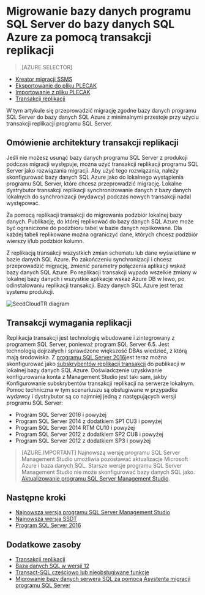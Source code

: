 <properties
   pageTitle="Migrowanie do bazy danych SQL za pomocą transakcji replikacji | Microsoft Azure"
   description="Microsoft Azure SQL Database migracja bazy danych, importowanie bazy danych, transakcji replikacji"
   services="sql-database"
   documentationCenter=""
   authors="CarlRabeler"
   manager="jhubbard"
   editor=""/>

<tags
   ms.service="sql-database"
   ms.devlang="NA"
   ms.topic="article"
   ms.tgt_pltfrm="NA"
   ms.workload="sqldb-migrate"
   ms.date="08/23/2016"
   ms.author="carlrab"/>

# <a name="migrate-sql-server-database-to-azure-sql-database-using-transactional-replication"></a>Migrowanie bazy danych programu SQL Server do bazy danych SQL Azure za pomocą transakcji replikacji

> [AZURE.SELECTOR]
- [Kreator migracji SSMS](sql-database-cloud-migrate-compatible-using-ssms-migration-wizard.md)
- [Eksportowanie do pliku PLECAK](sql-database-cloud-migrate-compatible-export-bacpac-ssms.md)
- [Importowanie z pliku PLECAK](sql-database-cloud-migrate-compatible-import-bacpac-ssms.md)
- [Transakcji replikacji](sql-database-cloud-migrate-compatible-using-transactional-replication.md)

W tym artykule się przeprowadzić migrację zgodne bazy danych programu SQL Server do bazy danych SQL Azure z minimalnymi przestoje przy użyciu transakcji replikacji programu SQL Server.

## <a name="understanding-the-transactional-replication-architecture"></a>Omówienie architektury transakcji replikacji

Jeśli nie możesz usunąć bazy danych programu SQL Server z produkcji podczas migracji występuje, można użyć transakcji replikacji programu SQL Server jako rozwiązania migracji. Aby użyć tego rozwiązania, należy skonfigurować bazy danych SQL Azure jako do lokalnego wystąpienia programu SQL Server, które chcesz przeprowadzić migrację. Lokalne dystrybutor transakcji replikacji synchronizowanie danych z bazy danych lokalnych do synchronizacji (wydawcy) podczas nowych transakcji nadal występować. 

Za pomocą replikacji transakcji do migrowania podzbiór lokalnej bazy danych. Publikację, do której replikować do bazy danych SQL Azure może być ograniczone do podzbioru tabel w bazie danych replikowane. Dla każdej tabeli replikowane można ograniczyć dane, których chcesz podzbiór wierszy i/lub podzbiór kolumn.

Z replikacją transakcji wszystkich zmian schematu lub dane wyświetlane w bazie danych SQL Azure. Po zakończeniu synchronizacji i chcesz przeprowadzić migrację, zmienić parametry połączenia aplikacji wskaż bazy danych SQL Azure. Po replikacji transakcji wypada wszelkie zmiany w lokalnej bazy danych i wszystkie aplikacje wskaż Azure DB w lewo, po odinstalowaniu replikacji transakcji. Bazy danych SQL Azure jest teraz systemu produkcji.

 ![SeedCloudTR diagram](./media/sql-database-cloud-migrate/SeedCloudTR.png)

## <a name="transactional-replication-requirements"></a>Transakcji wymagania replikacji

Replikacja transakcji jest technologię wbudowane i zintegrowany z programem SQL Server, ponieważ program SQL Server 6.5. Jest technologią dojrzałych i sprawdzone większość DBAs wiedzieć, z którą mają środowiska. Z [programu SQL Server 2016](https://www.microsoft.com/en-us/cloud-platform/sql-server)jest teraz można skonfigurować jako [subskrybentów replikacji transakcji](https://msdn.microsoft.com/library/mt589530.aspx) do publikacji w lokalnej bazy danych SQL Azure. Doświadczenie uzyskiwanie konfigurowania konta z Management Studio jest taki sam, jakby Konfigurowanie subskrybentów transakcji replikacji na serwerze lokalnym. Pomoc techniczna w tym scenariuszu są obsługiwane w przypadku wydawcy i dystrybutor są co najmniej jedną z następujących wersji programu SQL Server:

 - Program SQL Server 2016 i powyżej 
 - Program SQL Server 2014 z dodatkiem SP1 CU3 i powyżej
 - Program SQL Server 2014 RTM CU10 i powyżej
 - Program SQL Server 2012 z dodatkiem SP2 CU8 i powyżej
 - Program SQL Server 2012 z dodatkiem SP3 i powyżej


> [AZURE.IMPORTANT] Najnowszą wersję programu SQL Server Management Studio umożliwia pozostawać aktualizacje Microsoft Azure i baza danych SQL. Starsze wersje programu SQL Server Management Studio nie może skonfigurować bazy danych SQL jako. [Aktualizowanie programu SQL Server Management Studio](https://msdn.microsoft.com/library/mt238290.aspx).


## <a name="next-steps"></a>Następne kroki

- [Najnowsza wersja programu SQL Server Management Studio](https://msdn.microsoft.com/library/mt238290.aspx)
- [Najnowsza wersja SSDT](https://msdn.microsoft.com/library/mt204009.aspx)
- [Program SQL Server 2016](https://www.microsoft.com/en-us/cloud-platform/sql-server)

## <a name="additional-resources"></a>Dodatkowe zasoby

- [Transakcji replikacji](https://msdn.microsoft.com/library/mt589530.aspx)
- [Baza danych SQL w wersji 12](sql-database-v12-whats-new.md)
- [Transact-SQL częściowo lub nieobsługiwane funkcje](sql-database-transact-sql-information.md)
- [Migrowanie bazy danych serwera SQL za pomocą Asystenta migracji programu SQL Server](http://blogs.msdn.com/b/ssma/)
